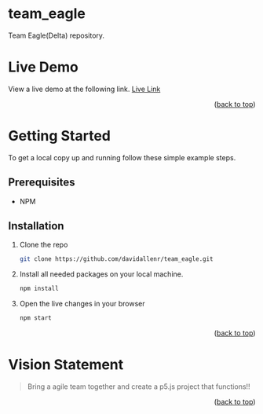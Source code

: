 <!-- TEAM NAME -->

# team_eagle

Team Eagle(Delta) repository.

<!-- GETTING STARTED -->

<!-- Live Demo -->

# Live Demo

View a live demo at the following link.
[Live Link](https://lamtalaa.github.io/WarCardGame/)

<p align="right">(<a href="#top">back to top</a>)</p>

# Getting Started

To get a local copy up and running follow these simple example steps.

## Prerequisites

- NPM

## Installation

1. Clone the repo

   ```sh
   git clone https://github.com/davidallenr/team_eagle.git
   ```

2. Install all needed packages on your local machine.

   ```sh
   npm install
   ```

3. Open the live changes in your browser
   ```sh
   npm start
   ```

<p align="right">(<a href="#top">back to top</a>)</p>

<!-- VISION STATEMENT -->

# Vision Statement

> Bring a agile team together and create a p5.js project that functions!!

<p align="right">(<a href="#top">back to top</a>)</p>
